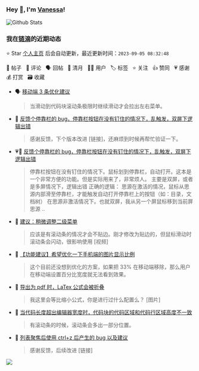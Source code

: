 ### Hey 👋, I'm [Vanessa](http://vanessa.b3log.org/)!

![Github Stats](https://github-readme-stats.vercel.app/api?username=Vanessa219&show_icons=true)

<!--events start -->

### 我在[链滴](https://ld246.com)的近期动态

⭐️ Star [个人主页](https://github.com/Vanessa219/Vanessa219) 后会自动更新，最近更新时间：`2023-09-05 08:32:48`

📝 帖子 &nbsp; 💬 评论 &nbsp; 🗣 回帖 &nbsp; 🌙 清月 &nbsp; 👨‍💻 用户 &nbsp; 🏷️ 标签 &nbsp; ⭐️ 关注 &nbsp; 👍 赞同 &nbsp; 💗 感谢 &nbsp; 💰 打赏 &nbsp; 🗃 收藏

* 🗣 [移动端 3 条优化建议](https://ld246.com/article/1693474636852/comment/1693576173575#comments)

  > 当滑动到代码块滚动条极限时继续滑动才会拉出左右菜单。
* 💬 [反馈个停靠栏的 bug，停靠栏按钮在没有钉住的情况下，乱触发，双屏下逻辑出错](https://ld246.com/article/1693474547631/comment/1693574584482#comments)

  > 感谢反馈，下个版本改进 [链接]，还麻烦到时候再帮忙验证一下。
* 💗📝 [反馈个停靠栏的 bug，停靠栏按钮在没有钉住的情况下，乱触发，双屏下逻辑出错](https://ld246.com/article/1693474547631)

  > 停靠栏按钮在没有钉住的情况下。鼠标划到停靠栏，自动打开。这本是一个非常方便的功能。但是实际用来了，非常烦人。 主要是双屏，或者是多屏情况下，逻辑出错 正确的逻辑： 思源在激活的情况，鼠标从思源内部滑至停靠栏，才能触发自动打开停靠栏上的按钮（如：目录，文档树） 在思源非激活情况下。也就双屏，我从另一个屏鼠标移到当前屏思源 ..
* 💬 [建议：稍微调整二级菜单](https://ld246.com/article/1693479725920/comment/1693570297454#comments)

  > 应该是有滚动条的情况才会不贴边。刚才修改为贴边的，但鼠标滑动时滚动条会闪动，很影响使用 [视频]
* 💬 [【功能建议】希望优化一下手机端的图片显示比例](https://ld246.com/article/1693396083945/comment/1693453784494#comments)

  > 这个目前还没想到优化的方案，如果把 33% 在移动端移除，那么用户在移动端设置百分比宽度就无法看到效果。
* 💬 [导出为 pdf 时，LaTex 公式会被折叠](https://ld246.com/article/1692947255480/comment/1692958812763#comments)

  > 我这里会等比缩小公式，你是进行过什么配置么？ [图片]
* 💬 [当代码长度超出编辑器宽度时，代码块的代码区域和代码行区域高度不一致](https://ld246.com/article/1692947790467/comment/1692949807688#comments)

  > 有滚动条的时候，滚动条会多出一部分位置。
* 💬 [列表聚焦后使用 ctrl+z 后产生的 bug 以及建议](https://ld246.com/article/1692674670997/comment/1692932283349#comments)

  > 感谢反馈，后续改进 [链接]


<!--events end -->

<a title="Hits" target="_blank" href="https://github.com/Vanessa219/Vanessa219"><img src="https://hits.b3log.org/Vanessa219/Vanessa219.svg"></a>
